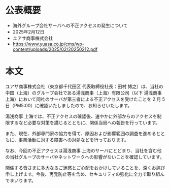 # 公表概要
- 海外グループ会社サーバへの不正アクセスの発生について
- 2025年2月12日
- ユアサ商事株式会社
- https://www.yuasa.co.jp/cms/wp-content/uploads/2025/02/20250212.pdf

# 本文
ユアサ商事株式会社（東京都千代田区 代表取締役社長：田村 博之）は、当社の中国（上海）のグループ会社である湯浅商事（上海）有限公司（以下 湯浅商事 上海）において同社のサーバが第三者による不正アクセスを受けたことを 2 月 5 日（PM5:00）に確認いたしましたので、お知らせいたします。

湯浅商事 上海では、不正アクセスの確認後、速やかに外部からのアクセスを制限するなど必要な対策を講じるとともに、関係当局への報告を行っています。

また、現在、外部専門家の協力を得て、原因および影響範囲の調査を進めるとともに、事業活動に対する障害への対処などを行っております。

なお、今回の不正アクセスは湯浅商事 上海のサーバにとどまり、当社を含む他の当社グループのサーバやネットワークへの影響がないことを確認しています。

関係する皆さまに多大なるご迷惑とご心配をおかけしていることを、深くお詫び申し上げます。今後、再発防止等を含め、セキュリティの強化に全力で取り組んでまいります。
